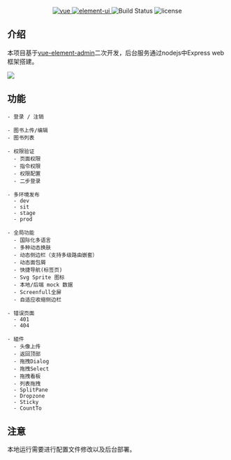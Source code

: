 <p align="center">
  <a href="https://github.com/vuejs/vue">
    <img src="https://img.shields.io/badge/vue-2.6.10-brightgreen.svg" alt="vue">
  </a>
  <a href="https://github.com/ElemeFE/element">
    <img src="https://img.shields.io/badge/element--ui-2.7.0-brightgreen.svg" alt="element-ui">
  </a>
    <img src="https://travis-ci.org/PanJiaChen/vue-element-admin.svg?branch=master" alt="Build Status">
    <img src="https://img.shields.io/github/license/mashape/apistatus.svg" alt="license">
</p>


## 介绍

本项目基于[vue-element-admin](https://panjiachen.github.io/vue-element-admin)二次开发，后台服务通过nodejs中Express web框架搭建。

![](https://www.youbaobao.xyz/admin-docs/assets/img/constructor.57a5bdc5.png)

## 功能

~~~
- 登录 / 注销

- 图书上传/编辑
- 图书列表

- 权限验证
  - 页面权限
  - 指令权限
  - 权限配置
  - 二步登录

- 多环境发布
  - dev
  - sit
  - stage
  - prod

- 全局功能
  - 国际化多语言
  - 多种动态换肤
  - 动态侧边栏（支持多级路由嵌套）
  - 动态面包屑
  - 快捷导航(标签页)
  - Svg Sprite 图标
  - 本地/后端 mock 数据
  - Screenfull全屏
  - 自适应收缩侧边栏

- 错误页面
  - 401
  - 404

- 組件
  - 头像上传
  - 返回顶部
  - 拖拽Dialog
  - 拖拽Select
  - 拖拽看板
  - 列表拖拽
  - SplitPane
  - Dropzone
  - Sticky
  - CountTo

~~~

## 注意

本地运行需要进行配置文件修改以及后台部署。
